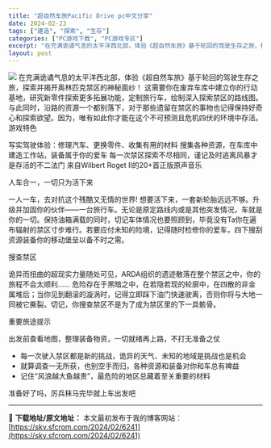 ```yaml
---
title: "超自然车旅Pacific Drive pc中文分享"
date: 2024-02-23
tags: ["建造", "探索", "生存"]
categories: ["PC游戏下载", "PC游戏专区"]
excerpt: "在充满诡谲气息的太平洋西北部，体验《超自然车旅》基于轮回的驾驶生存之旅，探索并揭开奥林匹克禁区的神秘面纱！ 这需要你在废弃车库中建立你的行动基地，研究新零件探索更多拓展功能，定制旅行车，绘制深入探索禁区的路线图。与此同时，沿路的资源一个都别落下，对于那些遗留在禁区的事物也记得保持好奇心和探索欲望。因&hellip;"
layout: post
---
```


<img class="game_header_image_full aligncenter" src="https://cdn.akamai.steamstatic.com/steam/apps/1458140/header_schinese.jpg?t=1708641540" />
在充满诡谲气息的太平洋西北部，体验《超自然车旅》基于轮回的驾驶生存之旅，探索并揭开奥林匹克禁区的神秘面纱！
这需要你在废弃车库中建立你的行动基地，研究新零件探索更多拓展功能，定制旅行车，绘制深入探索禁区的路线图。与此同时，沿路的资源一个都别落下，对于那些遗留在禁区的事物也记得保持好奇心和探索欲望。因为，唯有如此你才能在这个不可预测且危机四伏的环境中存活。
游戏特色

写实驾驶体验：修理汽车、更换零件、收集有用的材料
搜集各种资源，在车库中建造工作站，装备属于你的爱车
每一次禁区探索不尽相同，谨记及时逃离风暴才是存活的不二法门
来自Wilbert Roget II的20+首正版原声音乐

人车合一，一切只为活下来

一人一车，去对抗这个残酷又无情的世界! 想要活下来，一套新轮胎远远不够。升级并加固你的伙伴——一台旅行车。无论是原定路线内或是其他突发情况，车就是你的一切。保持油箱满载的同时，切记车体情况也要照顾到，毕竟没有Ta你在遍布辐射的禁区寸步难行。若要应付未知的险境，记得随时检修你的爱车，四下搜刮资源装备你的移动堡垒以备不时之需。

搜查禁区

诡异而扭曲的超现实力量随处可见，ARDA组织的遗迹散落在整个禁区之中，你的旅程不会太顺利……
危险存在于黑暗之中，在若隐若现的轮廓中，在四散的非金属堆后；当你见到翻滚的漩涡时，记得立即踩下油门快速驶离，否则你将与大地一同被它撕裂。切记，你搜查禁区不是为了成为禁区里的下一具骸骨。

重要旅途提示

出发前查看地图，整理装备物资，一切就绪再上路，不打无准备之仗
- 每一次驶入禁区都是新的挑战，诡异的天气、未知的地域是挑战也是机会
- 就算调查一无所获，也别空手而归，各种资源和装备对你和车总有裨益
- 记住“风浪越大鱼越贵”，最危险的地区总藏着至关重要的材料

准备好了吗，厉兵秣马完毕就上车出发吧

---
📖 **下载地址/原文地址：** 本文最初发布于我的博客网站：[https://sky.sfcrom.com/2024/02/6241](https://sky.sfcrom.com/2024/02/6241)
